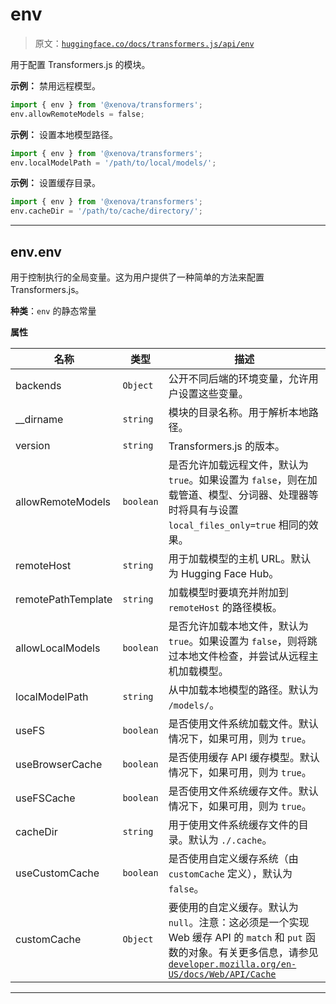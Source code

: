 # env

> 原文：[`huggingface.co/docs/transformers.js/api/env`](https://huggingface.co/docs/transformers.js/api/env)

用于配置 Transformers.js 的模块。

**示例：** 禁用远程模型。

```py
import { env } from '@xenova/transformers';
env.allowRemoteModels = false;
```

**示例：** 设置本地模型路径。

```py
import { env } from '@xenova/transformers';
env.localModelPath = '/path/to/local/models/';
```

**示例：** 设置缓存目录。

```py
import { env } from '@xenova/transformers';
env.cacheDir = '/path/to/cache/directory/';
```

* * *

## env.env

用于控制执行的全局变量。这为用户提供了一种简单的方法来配置 Transformers.js。

**种类**：`env` 的静态常量

**属性**

| 名称 | 类型 | 描述 |
| --- | --- | --- |
| backends | `Object` | 公开不同后端的环境变量，允许用户设置这些变量。 |
| __dirname | `string` | 模块的目录名称。用于解析本地路径。 |
| version | `string` | Transformers.js 的版本。 |
| allowRemoteModels | `boolean` | 是否允许加载远程文件，默认为 `true`。如果设置为 `false`，则在加载管道、模型、分词器、处理器等时将具有与设置 `local_files_only=true` 相同的效果。 |
| remoteHost | `string` | 用于加载模型的主机 URL。默认为 Hugging Face Hub。 |
| remotePathTemplate | `string` | 加载模型时要填充并附加到 `remoteHost` 的路径模板。 |
| allowLocalModels | `boolean` | 是否允许加载本地文件，默认为 `true`。如果设置为 `false`，则将跳过本地文件检查，并尝试从远程主机加载模型。 |
| localModelPath | `string` | 从中加载本地模型的路径。默认为 `/models/`。 |
| useFS | `boolean` | 是否使用文件系统加载文件。默认情况下，如果可用，则为 `true`。 |
| useBrowserCache | `boolean` | 是否使用缓存 API 缓存模型。默认情况下，如果可用，则为 `true`。 |
| useFSCache | `boolean` | 是否使用文件系统缓存文件。默认情况下，如果可用，则为 `true`。 |
| cacheDir | `string` | 用于使用文件系统缓存文件的目录。默认为 `./.cache`。 |
| useCustomCache | `boolean` | 是否使用自定义缓存系统（由 `customCache` 定义），默认为 `false`。 |
| customCache | `Object` | 要使用的自定义缓存。默认为 `null`。注意：这必须是一个实现 Web 缓存 API 的 `match` 和 `put` 函数的对象。有关更多信息，请参见 [`developer.mozilla.org/en-US/docs/Web/API/Cache`](https://developer.mozilla.org/en-US/docs/Web/API/Cache) |

* * *
